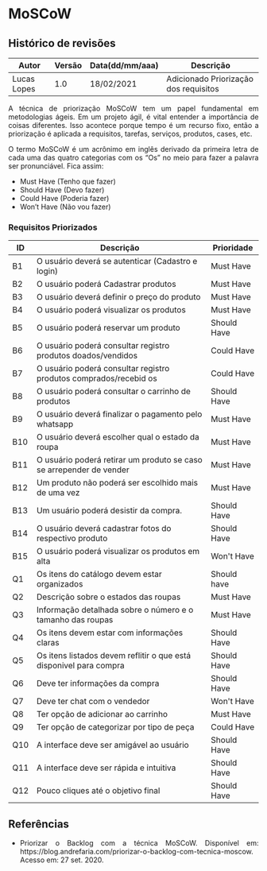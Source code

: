 # MoSCoW


## **Histórico de revisões**
Autor | Versão | Data(dd/mm/aaa) | Descrição 
---- | ----------- | ------ | ---------
Lucas Lopes | 1.0 | 18/02/2021 | Adicionado Priorização dos requisitos

<p align="justify">A técnica de priorização MoSCoW tem um papel fundamental em metodologias ágeis. Em um projeto ágil, é vital entender a importância de coisas diferentes. Isso acontece porque tempo é um recurso fixo, então a priorização é aplicada a requisitos, tarefas, serviços, produtos, cases, etc.</p>

<p align="justify">
O termo MoSCoW é um acrônimo em inglês derivado da primeira letra de cada uma das quatro categorias com os “Os” no meio para fazer a palavra ser pronunciável. Fica assim:</p>

<ul>
<li>Must Have (Tenho que fazer)</li>
<li>Should Have (Devo fazer)</li>
<li>Could Have (Poderia fazer)</li>
<li>Won’t Have (Não vou fazer)</li>
</ul>


### Requisitos Priorizados 

| ID | Descrição | Prioridade
| ---- | --- | --- |
| B1 | O usuário deverá se autenticar (Cadastro e login) | Must Have |
| B2 | O usuário poderá Cadastrar produtos | Must Have |
| B3 | O usuário deverá definir o preço do produto | Must Have |
| B4 | O usuário poderá visualizar  os produtos | Must Have |
| B5 | O usuário poderá reservar um produto | Should Have |
| B6 | O usuário poderá consultar registro produtos doados/vendidos | Could Have |
| B7 | O usuário poderá  consultar registro produtos comprados/recebid os | Could Have |
| B8 | O usuário poderá consultar o carrinho de produtos | Should Have |
| B9 | O usuário deverá finalizar o pagamento pelo whatsapp | Must Have |
| B10 | O usuário deverá escolher qual o estado da roupa | Must Have |
| B11 | O usuário poderá retirar um produto se caso se arrepender de vender | Must Have |
| B12 | Um produto não poderá ser escolhido mais de uma vez | Must Have |
| B13 | Um usuário poderá desistir da compra. | Should Have |
| B14 | O usuário deverá cadastrar fotos do respectivo produto | Should Have |
| B15 | O usuário poderá visualizar os produtos em alta | Won't Have |
| Q1 | Os itens do catálogo devem estar organizados | Should have |
| Q2 | Descrição sobre o estados das roupas | Must Have |
| Q3 | Informação detalhada sobre o número e o tamanho das roupas | Must Have |
| Q4 | Os itens devem estar com informações claras | Should Have |
| Q5 | Os itens listados devem reflitir o que está disponivel para compra | Should Have |
| Q6 | Deve ter informações da compra | Should Have |
| Q7 | Deve ter chat com o vendedor | Won't Have |
| Q8 | Ter opção de adicionar ao carrinho | Must Have |
| Q9 | Ter opção de categorizar por tipo de peça | Could Have |
| Q10 | A interface deve ser amigável ao usuário | Should Have |
| Q11 | A interface deve ser rápida e intuitiva |  Should Have |
| Q12 | Pouco cliques até o objetivo final | Should Have |




## **Referências**
 * <p align="justify">Priorizar o Backlog com a técnica MoSCoW. Disponível em: https://blog.andrefaria.com/priorizar-o-backlog-com-tecnica-moscow. Acesso em: 27 set. 2020.</p>